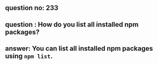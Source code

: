 
      
## question no: 233

## question : How do you list all installed npm packages?

## answer: You can list all installed npm packages using `npm list`.
      